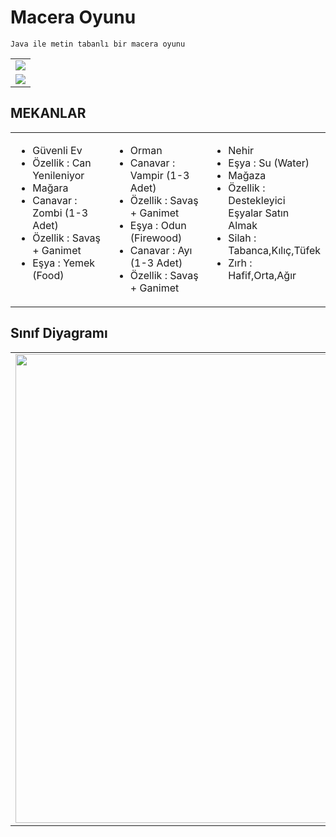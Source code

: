 # Macera Oyunu
````
Java ile metin tabanlı bir macera oyunu
````
<div>
<table>
  <tr>
     <td ><img src="https://user-images.githubusercontent.com/58556840/163719197-e5595b85-6b01-4965-b87b-8a257856d391.png" ></td>
    
  </tr>
  
  <tr>
    <td ><img src="https://user-images.githubusercontent.com/58556840/163719199-93aa23aa-8800-48b9-9cbb-24e9191d5c67.png" ></td>
    
  </tr>
</table>
</div>

## MEKANLAR
<div>
  <table>
    <tr>
      <td valign="top" width="33%">
        <ul>
          <li>Güvenli Ev</li>
          <li>Özellik : Can Yenileniyor</li>
          <li>Mağara</li>
          <li>Canavar : Zombi (1-3 Adet)</li>
          <li>Özellik : Savaş + Ganimet</li>
          <li>Eşya : Yemek (Food)</li>
        </ul>
      </td>
      <td valign="top" width="33%">
        <ul>
          <li>Orman</li>
          <li>Canavar : Vampir (1-3 Adet)</li>
          <li>Özellik : Savaş + Ganimet</li>
          <li>Eşya : Odun (Firewood)</li>
          <li>Canavar : Ayı (1-3 Adet)</li>
          <li>Özellik : Savaş + Ganimet</li>
        </ul>
      </td>
      <td valign="top" width="33%">
        <ul>
          <li>Nehir</li>
          <li>Eşya : Su (Water)</li>
          <li>Mağaza</li>
          <li>Özellik : Destekleyici Eşyalar Satın Almak</li>
          <li>Silah : Tabanca,Kılıç,Tüfek</li>
          <li>Zırh : Hafif,Orta,Ağır</li>
        </ul>
      </td>
    </tr>
  </table>  
</div>

## Sınıf Diyagramı

<div>
<table>
  <tr>
     <td ><img src="https://user-images.githubusercontent.com/58556840/163719204-06a7393d-35bd-412b-bc7d-ae693c33658e.jpg" width="1000" height="750"></td>
    
  </tr>
  
  
</table>



